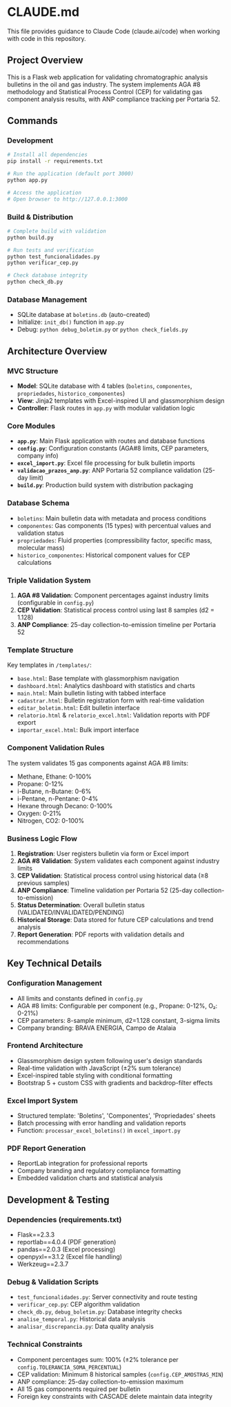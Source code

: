 # CLAUDE.md

This file provides guidance to Claude Code (claude.ai/code) when working with code in this repository.

## Project Overview

This is a Flask web application for validating chromatographic analysis bulletins in the oil and gas industry. The system implements AGA #8 methodology and Statistical Process Control (CEP) for validating gas component analysis results, with ANP compliance tracking per Portaria 52.

## Commands

### Development
```bash
# Install all dependencies
pip install -r requirements.txt

# Run the application (default port 3000)
python app.py

# Access the application
# Open browser to http://127.0.0.1:3000
```

### Build & Distribution
```bash
# Complete build with validation
python build.py

# Run tests and verification
python test_funcionalidades.py
python verificar_cep.py

# Check database integrity
python check_db.py
```

### Database Management
- SQLite database at `boletins.db` (auto-created)
- Initialize: `init_db()` function in `app.py`
- Debug: `python debug_boletim.py` or `python check_fields.py`

## Architecture Overview

### MVC Structure
- **Model**: SQLite database with 4 tables (`boletins`, `componentes`, `propriedades`, `historico_componentes`)
- **View**: Jinja2 templates with Excel-inspired UI and glassmorphism design
- **Controller**: Flask routes in `app.py` with modular validation logic

### Core Modules
- **`app.py`**: Main Flask application with routes and database functions
- **`config.py`**: Configuration constants (AGA#8 limits, CEP parameters, company info)
- **`excel_import.py`**: Excel file processing for bulk bulletin imports
- **`validacao_prazos_anp.py`**: ANP Portaria 52 compliance validation (25-day limit)
- **`build.py`**: Production build system with distribution packaging

### Database Schema
- `boletins`: Main bulletin data with metadata and process conditions
- `componentes`: Gas components (15 types) with percentual values and validation status
- `propriedades`: Fluid properties (compressibility factor, specific mass, molecular mass)
- `historico_componentes`: Historical component values for CEP calculations

### Triple Validation System
1. **AGA #8 Validation**: Component percentages against industry limits (configurable in `config.py`)
2. **CEP Validation**: Statistical process control using last 8 samples (d2 = 1.128)
3. **ANP Compliance**: 25-day collection-to-emission timeline per Portaria 52

### Template Structure
Key templates in `/templates/`:
- `base.html`: Base template with glassmorphism navigation
- `dashboard.html`: Analytics dashboard with statistics and charts
- `main.html`: Main bulletin listing with tabbed interface
- `cadastrar.html`: Bulletin registration form with real-time validation
- `editar_boletim.html`: Edit bulletin interface
- `relatorio.html` & `relatorio_excel.html`: Validation reports with PDF export
- `importar_excel.html`: Bulk import interface

### Component Validation Rules
The system validates 15 gas components against AGA #8 limits:
- Methane, Ethane: 0-100%
- Propane: 0-12%
- i-Butane, n-Butane: 0-6%
- i-Pentane, n-Pentane: 0-4%
- Hexane through Decano: 0-100%
- Oxygen: 0-21%
- Nitrogen, CO2: 0-100%

### Business Logic Flow
1. **Registration**: User registers bulletin via form or Excel import
2. **AGA #8 Validation**: System validates each component against industry limits
3. **CEP Validation**: Statistical process control using historical data (≥8 previous samples)
4. **ANP Compliance**: Timeline validation per Portaria 52 (25-day collection-to-emission)
5. **Status Determination**: Overall bulletin status (VALIDATED/INVALIDATED/PENDING)
6. **Historical Storage**: Data stored for future CEP calculations and trend analysis
7. **Report Generation**: PDF reports with validation details and recommendations

## Key Technical Details

### Configuration Management
- All limits and constants defined in `config.py`
- AGA #8 limits: Configurable per component (e.g., Propane: 0-12%, O₂: 0-21%)
- CEP parameters: 8-sample minimum, d2=1.128 constant, 3-sigma limits
- Company branding: BRAVA ENERGIA, Campo de Atalaia

### Frontend Architecture
- Glassmorphism design system following user's design standards
- Real-time validation with JavaScript (±2% sum tolerance)
- Excel-inspired table styling with conditional formatting
- Bootstrap 5 + custom CSS with gradients and backdrop-filter effects

### Excel Import System
- Structured template: 'Boletins', 'Componentes', 'Propriedades' sheets
- Batch processing with error handling and validation reports
- Function: `processar_excel_boletins()` in `excel_import.py`

### PDF Report Generation
- ReportLab integration for professional reports
- Company branding and regulatory compliance formatting
- Embedded validation charts and statistical analysis

## Development & Testing

### Dependencies (requirements.txt)
- Flask==2.3.3
- reportlab==4.0.4 (PDF generation)
- pandas==2.0.3 (Excel processing)
- openpyxl==3.1.2 (Excel file handling)
- Werkzeug==2.3.7

### Debug & Validation Scripts
- `test_funcionalidades.py`: Server connectivity and route testing
- `verificar_cep.py`: CEP algorithm validation
- `check_db.py`, `debug_boletim.py`: Database integrity checks
- `analise_temporal.py`: Historical data analysis
- `analisar_discrepancia.py`: Data quality analysis

### Technical Constraints
- Component percentages sum: 100% (±2% tolerance per `config.TOLERANCIA_SOMA_PERCENTUAL`)
- CEP validation: Minimum 8 historical samples (`config.CEP_AMOSTRAS_MIN`)
- ANP compliance: 25-day collection-to-emission maximum
- All 15 gas components required per bulletin
- Foreign key constraints with CASCADE delete maintain data integrity
